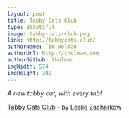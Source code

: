 ```yaml
---
layout: post
title: Tabby Cats Club
type: Beautiful
image: tabby-cats-club.png
link: http://tabbycats.club/
authorName: Tim Holman
authorUrl: http://tholman.com
authorGithub: tholman
imgWidth: 574
imgHeight: 382
---
```


_A new tabby cat, with every tab!_

[Tabby Cats Club](http://tabbycats.club/) - by [Leslie Zacharkow](http://lesliez.com/)
